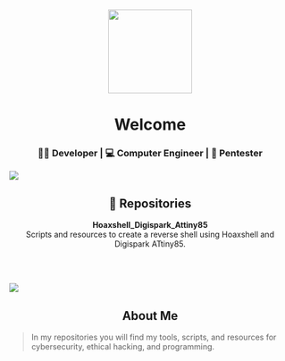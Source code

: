 <h3 align="center"> 
  <img src="https://avatars.githubusercontent.com/u/85068672?v=4" height="150"/>
</h3>

<h1 align="center">Welcome</h1>  
<h3 align="center"> 👨‍💻 Developer | 💻 Computer Engineer | 🐞 Pentester </h3>

<img src="https://user-images.githubusercontent.com/73097560/115834477-dbab4500-a447-11eb-908a-139a6edaec5c.gif">

<br>
<h2 align="center">📁 Repositories</h2>

<div align="center">

  <a href="https://maikelz-haks.github.io/Hoaxshell_Digispark_Attiny85/" style="text-decoration:none;">
    <b>Hoaxshell_Digispark_Attiny85</b>
  </a>
  <br>
  <span>Scripts and resources to create a reverse shell using Hoaxshell and Digispark ATtiny85.</span>
  
  <br><br>

</div>



<img src="https://user-images.githubusercontent.com/73097560/115834477-dbab4500-a447-11eb-908a-139a6edaec5c.gif">

<!-- About Me Section -->
<h2 align="center">About Me</h2>

> In my repositories you will find my tools, scripts, and resources for cybersecurity, ethical hacking, and programming.
